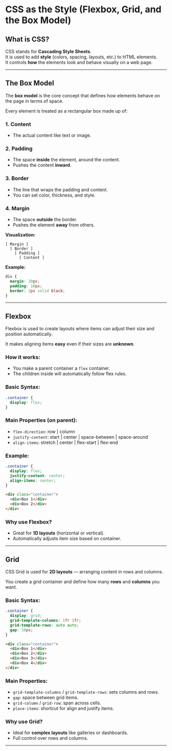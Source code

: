 # CSS as the Style (Flexbox, Grid, and the Box Model)

## What is CSS?

CSS stands for **Cascading Style Sheets**.  
It is used to add **style** (colors, spacing, layouts, etc.) to HTML elements.  
It controls **how** the elements look and behave visually on a web page.

---

## The Box Model

The **box model** is the core concept that defines how elements behave on the page in terms of space.

Every element is treated as a rectangular box made up of:

### 1. Content
- The actual content like text or image.

### 2. Padding
- The space **inside** the element, around the content.
- Pushes the content **inward**.

### 3. Border
- The line that wraps the padding and content.
- You can set color, thickness, and style.

### 4. Margin
- The space **outside** the border.
- Pushes the element **away** from others.

**Visualization:**
```plaintext
[ Margin ]
  [ Border ]
    [ Padding ]
      [ Content ]
```

**Example:**
```css
div {
  margin: 20px;
  padding: 10px;
  border: 2px solid black;
}
```

---

## Flexbox

Flexbox is used to create layouts where items can adjust their size and position automatically.

It makes aligning items **easy** even if their sizes are **unknown**.

### How it works:
- You make a parent container a `flex` container.
- The children inside will automatically follow flex rules.

### Basic Syntax:
```css
.container {
  display: flex;
}
```

### Main Properties (on parent):

- `flex-direction`: row | column  
- `justify-content`: start | center | space-between | space-around  
- `align-items`: stretch | center | flex-start | flex-end  

### Example:
```css
.container {
  display: flex;
  justify-content: center;
  align-items: center;
}
```

```html
<div class="container">
  <div>Box 1</div>
  <div>Box 2</div>
</div>
```

### Why use Flexbox?
- Great for **1D layouts** (horizontal or vertical).
- Automatically adjusts item size based on container.

---

## Grid

CSS Grid is used for **2D layouts** — arranging content in rows and columns.

You create a grid container and define how many **rows** and **columns** you want.

### Basic Syntax:
```css
.container {
  display: grid;
  grid-template-columns: 1fr 1fr;
  grid-template-rows: auto auto;
  gap: 10px;
}
```

```html
<div class="container">
  <div>Box 1</div>
  <div>Box 2</div>
  <div>Box 3</div>
  <div>Box 4</div>
</div>
```

### Main Properties:

- `grid-template-columns` / `grid-template-rows`: sets columns and rows.
- `gap`: space between grid items.
- `grid-column` / `grid-row`: span across cells.
- `place-items`: shortcut for align and justify items.

### Why use Grid?
- Ideal for **complex layouts** like galleries or dashboards.
- Full control over rows and columns.

---

